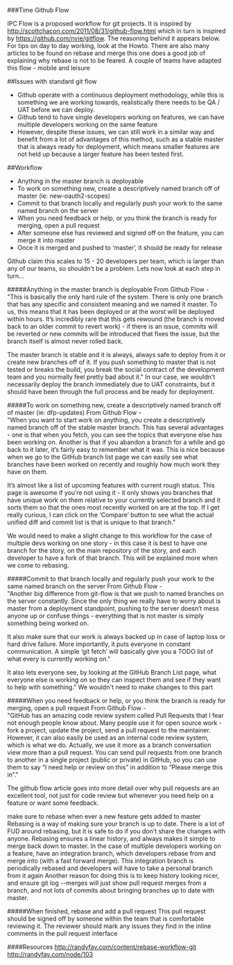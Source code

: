 ###Time Github Flow

IPC Flow is a proposed workflow for git projects. It is inspired by http://scottchacon.com/2011/08/31/github-flow.html which in turn is inspired by https://github.com/nvie/gitflow.
The reasoning behind it appears below. For tips on day to day working, look at the Howto.
There are also many articles to be found on rebase and merge this one does a good job of explaining why rebase is not to be feared.
A couple of teams have adapted this flow - mobile and leisure

##Issues with standard git flow

* Github operate with a continuous deployment methodology, while this is something we are working towards, realistically there needs to be QA / UAT before we can deploy.
* Github tend to have single developers working on features, we can have multiple developers working on the same feature
* However, despite these issues, we can still work in a similar way and benefit from a lot of advantages of this method, such as a stable master that is always ready for deployment, which means smaller features are not held up because a larger feature has been tested first.

##Workflow
* Anything in the master branch is deployable
* To work on something new, create a descriptively named branch off of master (ie: new-oauth2-scopes)
* Commit to that branch locally and regularly push your work to the same named branch on the server
* When you need feedback or help, or you think the branch is ready for merging, open a pull request
* After someone else has reviewed and signed off on the feature, you can merge it into master
* Once it is merged and pushed to ‘master’, it should be ready for release

Github claim this scales to 15 - 20 developers per team, which is larger than any of our teams, so shouldn't be a problem. Lets now look at each step in turn...

#####Anything in the master branch is deployable
From Github Flow -  
"This is basically the only hard rule of the system. There is only one branch that has any specific and consistent meaning and we named it master. To us, this means that it has been deployed or at the worst will be deployed within hours. It’s incredibly rare that this gets rewound (the branch is moved back to an older commit to revert work) - if there is an issue, commits will be reverted or new commits will be introduced that fixes the issue, but the branch itself is almost never rolled back.

The master branch is stable and it is always, always safe to deploy from it or create new branches off of it. If you push something to master that is not tested or breaks the build, you break the social contract of the development team and you normally feel pretty bad about it."
In our case, we wouldn't necessarily deploy the branch immediately due to UAT constraints, but it should have been through the full process and be ready for deployment.

#####To work on something new, create a descriptively named branch off of master (ie: dfp-updates)
From Github Flow -  
"When you want to start work on anything, you create a descriptively named branch off of the stable master branch. This has several advantages - one is that when you fetch, you can see the topics that everyone else has been working on. Another is that if you abandon a branch for a while and go back to it later, it’s fairly easy to remember what it was.
This is nice because when we go to the GitHub branch list page we can easily see what branches have been worked on recently and roughly how much work they have on them.

It’s almost like a list of upcoming features with current rough status. This page is awesome if you’re not using it - it only shows you branches that have unique work on them relative to your currently selected branch and it sorts them so that the ones most recently worked on are at the top. If I get really curious, I can click on the ‘Compare’ button to see what the actual unified diff and commit list is that is unique to that branch."

We would need to make a slight change to this workflow for the case of multiple devs working on one story - in this case it is best to have one branch for the story, on the main repository of the story, and each developer to have a fork of that branch. This will be explained more when we come to rebasing.

#####Commit to that branch locally and regularly push your work to the same named branch on the server
From Github Flow -  
"Another big difference from git-flow is that we push to named branches on the server constantly. Since the only thing we really have to worry about is master from a deployment standpoint, pushing to the server doesn’t mess anyone up or confuse things - everything that is not master is simply something being worked on.

It also make sure that our work is always backed up in case of laptop loss or hard drive failure. More importantly, it puts everyone in constant communication. A simple ‘git fetch’ will basically give you a TODO list of what every is currently working on."

It also lets everyone see, by looking at the GitHub Branch List page, what everyone else is working on so they can inspect them and see if they want to help with something."
We wouldn't need to make changes to this part

#####When you need feedback or help, or you think the branch is ready for merging, open a pull request
From Github Flow -  
"GitHub has an amazing code review system called Pull Requests that I fear not enough people know about. Many people use it for open source work - fork a project, update the project, send a pull request to the maintainer. However, it can also easily be used as an internal code review system, which is what we do.
Actually, we use it more as a branch conversation view more than a pull request. You can send pull requests from one branch to another in a single project (public or private) in GitHub, so you can use them to say “I need help or review on this” in addition to “Please merge this in”."

The github flow article goes into more detail over why pull requests are an excellent tool, not just for code review but whenever you need help on a feature or want some feedback.

make sure to rebase when ever a new feature gets added to master
Rebasing is a way of making sure your branch is up to date. There is a lot of FUD around rebasing, but it is safe to do if you don't share the changes with anyone. Rebasing ensures a linear history, and always makes it simple to merge back down to master.
In the case of multiple developers working on a feature, have an integration branch, which developers rebase from and merge into (with a fast forward merge). This integration branch is periodically rebased and developers will have to take a personal branch from it again
Another reason for doing this is to keep history looking nicer, and ensure git log --merges will just show pull request merges from a branch, and not lots of commits about bringing branches up to date with master.

#####When finished, rebase and add a pull request
This pull request should be signed off by someone within the team that is comfortable reviewing it. The reviewer should mark any issues they find in the inline comments in the pull request interface

####Resources
<http://randyfay.com/content/rebase-workflow-git>
<http://randyfay.com/node/103>
